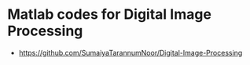 # Matlab codes for Digital Image Processing 
- https://github.com/SumaiyaTarannumNoor/Digital-Image-Processing
